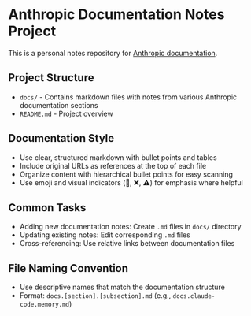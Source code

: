 # Anthropic Documentation Notes Project

This is a personal notes repository for [Anthropic documentation](https://docs.anthropic.com/en/home).

## Project Structure
- `docs/` - Contains markdown files with notes from various Anthropic documentation sections
- `README.md` - Project overview

## Documentation Style
- Use clear, structured markdown with bullet points and tables
- Include original URLs as references at the top of each file
- Organize content with hierarchical bullet points for easy scanning
- Use emoji and visual indicators (👀, ❌, ⚠️) for emphasis where helpful

## Common Tasks
- Adding new documentation notes: Create `.md` files in `docs/` directory
- Updating existing notes: Edit corresponding `.md` files
- Cross-referencing: Use relative links between documentation files

## File Naming Convention
- Use descriptive names that match the documentation structure
- Format: `docs.[section].[subsection].md` (e.g., `docs.claude-code.memory.md`)